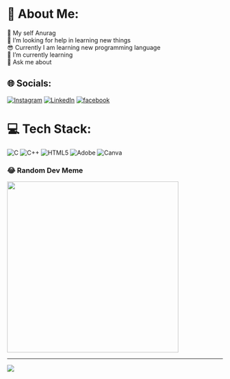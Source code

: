 # 💫 About Me:
🔭 My self Anurag<br>🤝 I’m looking for help in learning new things<br> 😎 Currently I am learning new programming language <br>🌱 I’m currently learning<br>💬 Ask me about<br>


## 🌐 Socials:
[![Instagram](https://img.shields.io/badge/Instagram-%23E4405F.svg?logo=Instagram&logoColor=white)](https://instagram.com/anur.ag5672) [![LinkedIn](https://img.shields.io/badge/LinkedIn-%230077B5.svg?logo=linkedin&logoColor=white)](https://linkedin.com/in/anurag-kumar-singh-6486002a6) [![facebook](https://img.shields.io/badge/facebook-%230077B5.svg?logo=facebook&logoColor=white)](https://www.facebook.com/profile.php?id=100033672852896&mibextid=2JQ9oc)

# 💻 Tech Stack:
![C](https://img.shields.io/badge/c-%2300599C.svg?style=flat-square&logo=c&logoColor=white) ![C++](https://img.shields.io/badge/c++-%2300599C.svg?style=flat-square&logo=c%2B%2B&logoColor=white) ![HTML5](https://img.shields.io/badge/html5-%23E34F26.svg?style=flat-square&logo=html5&logoColor=white) ![Adobe](https://img.shields.io/badge/adobe-%23FF0000.svg?style=flat-square&logo=adobe&logoColor=white) ![Canva](https://img.shields.io/badge/Canva-%2300C4CC.svg?style=flat-square&logo=Canva&logoColor=white)

### 😂 Random Dev Meme
<img src='https://randommeme-five.vercel.app/' style="height: 400px;"/>

---
[![](https://visitcount.itsvg.in/api?id=anuragbishit&icon=0&color=0)](https://visitcount.itsvg.in)
